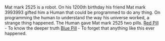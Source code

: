 Mat mark 2525 is a robot.
On his 1200th birthday his friend Mat mark 3993993 gifted him a Human 
that could be programmed to do any thing.
On programming the human to understand the way his universe worked, a 
strange thing happened.
The Human gave Mat mark 2525 two pills. 
[Red Pill](./Red-Pill) - To know the deeper truth
[Blue Pill](./Blue-Pill) - To forget that anything like this ever 
happened.
